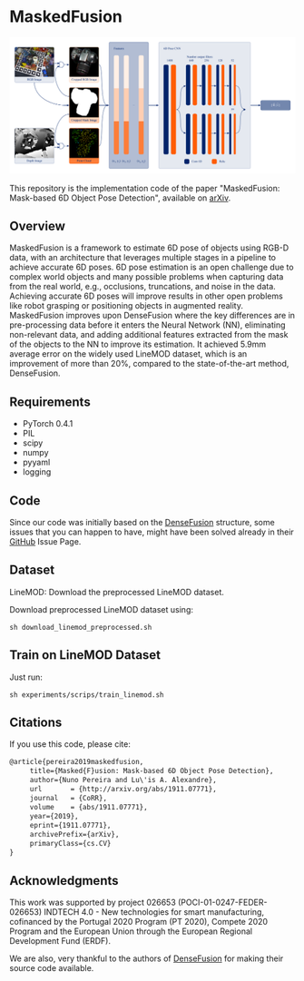 # MaskedFusion

<p align="center">
	<img src ="img.png" width="1000" />
</p>



This repository is the implementation code of the paper "MaskedFusion: Mask-based 6D Object Pose Detection", available on [arXiv](https://arxiv.org/abs/1911.07771).



## Overview

MaskedFusion is a framework to estimate 6D pose of objects using RGB-D data, with an architecture that leverages multiple stages in a pipeline to achieve accurate 6D poses. 6D pose estimation is an open challenge due to complex world objects and many possible problems when capturing data from the real world, e.g., occlusions, truncations, and noise in the data. Achieving accurate 6D poses will improve results in other open problems like robot grasping or positioning objects in augmented reality. MaskedFusion improves upon DenseFusion where the key differences are in pre-processing data before it enters the Neural Network (NN), eliminating non-relevant data, and adding additional features extracted from the mask of the objects to the NN to improve its estimation. It achieved 5.9mm average error on the widely used LineMOD dataset, which is an improvement of more than 20%, compared to the state-of-the-art method, DenseFusion.



## Requirements

* PyTorch 0.4.1
* PIL
* scipy
* numpy
* pyyaml
* logging



## Code

Since our code was initially based on the [DenseFusion](https://github.com/j96w/DenseFusion/blob/master/README.md) structure, some issues that you can happen to have, might have been solved already in their [GitHub](https://github.com/j96w/DenseFusion/) Issue Page.



## Dataset

LineMOD: Download the preprocessed LineMOD dataset.

Download preprocessed LineMOD dataset using:
```
sh download_linemod_preprocessed.sh
```



## Train on LineMOD Dataset

Just run:
```
sh experiments/scrips/train_linemod.sh
```



## Citations

If you use this code, please cite:
```
@article{pereira2019maskedfusion,
     title={Masked{F}usion: Mask-based 6D Object Pose Detection},
     author={Nuno Pereira and Lu\'is A. Alexandre},
     url       = {http://arxiv.org/abs/1911.07771},
     journal   = {CoRR},
     volume    = {abs/1911.07771},
     year={2019},
     eprint={1911.07771},
     archivePrefix={arXiv},
     primaryClass={cs.CV}
}
```


## Acknowledgments

This work was supported by project 026653 (POCI-01-0247-FEDER-026653) INDTECH 4.0 - New technologies for smart manufacturing, cofinanced by the Portugal 2020 Program (PT 2020), Compete 2020 Program and the European Union through the European Regional Development Fund (ERDF).

We are also, very thankful to the authors of [DenseFusion](https://github.com/j96w/DenseFusion/) for making their source code available.


